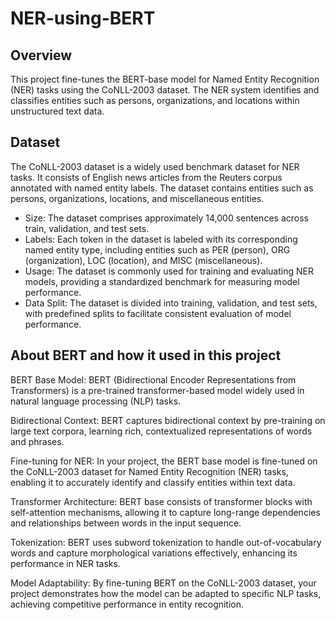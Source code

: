 # NER-using-BERT

## Overview
This project fine-tunes the BERT-base model for Named Entity Recognition (NER) tasks using the CoNLL-2003 dataset. The NER system identifies and classifies entities such as persons, organizations, and locations within unstructured text data.

## Dataset
The CoNLL-2003 dataset is a widely used benchmark dataset for NER tasks. It consists of English news articles from the Reuters corpus annotated with named entity labels. The dataset contains entities such as persons, organizations, locations, and miscellaneous entities.

* Size: The dataset comprises approximately 14,000 sentences across train, validation, and test sets.
* Labels: Each token in the dataset is labeled with its corresponding named entity type, including entities such as PER (person), ORG (organization), LOC (location), and MISC (miscellaneous).
* Usage: The dataset is commonly used for training and evaluating NER models, providing a standardized benchmark for measuring model performance.
* Data Split: The dataset is divided into training, validation, and test sets, with predefined splits to facilitate consistent evaluation of model performance.

## About BERT and how it used in this project

BERT Base Model:
BERT (Bidirectional Encoder Representations from Transformers) is a pre-trained transformer-based model widely used in natural language processing (NLP) tasks.

Bidirectional Context:
BERT captures bidirectional context by pre-training on large text corpora, learning rich, contextualized representations of words and phrases.

Fine-tuning for NER:
In your project, the BERT base model is fine-tuned on the CoNLL-2003 dataset for Named Entity Recognition (NER) tasks, enabling it to accurately identify and classify entities within text data.

Transformer Architecture:
BERT base consists of transformer blocks with self-attention mechanisms, allowing it to capture long-range dependencies and relationships between words in the input sequence.

Tokenization:
BERT uses subword tokenization to handle out-of-vocabulary words and capture morphological variations effectively, enhancing its performance in NER tasks.

Model Adaptability:
By fine-tuning BERT on the CoNLL-2003 dataset, your project demonstrates how the model can be adapted to specific NLP tasks, achieving competitive performance in entity recognition.
